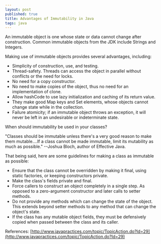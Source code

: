 ```yaml
---
layout: post
published: true
title: Advantages of Immutability in Java
tags: java
---
```

An immutable object is one whose state or data cannot change after construction. Common immutable objects from the JDK include Strings and Integers.

Making use of immutable objects provides several advantages, including:

* Simplicity of construction, use, and testing.
* Thread-safety. Threads can access the object in parallel without conflicts or the need for locks.
* No need for a copy constructor.
* No need to make copies of the object, thus no need for an implementation of clone.
* Allow hashCode to use lazy initialization and caching of its return value.
* They make good Map keys and Set elements, whose objects cannot change state while in the collection.
* Failure atomicity; if an immutable object throws an exception, it will never be left in an undesirable or indeterminate state.

When should immutability be used in your classes?

"Classes should be immutable unless there's a very good reason to make them mutable….If a class cannot be made immutable, limit its mutability as much as possible." --Joshua Bloch, author of Effective Java.

That being said, here are some guidelines for making a class as immutable as possible:

* Ensure that the class cannot be overridden by making it final, using static factories, or keeping constructors private.
* Make the class's fields private and final.
* Force callers to construct an object completely in a single step. As opposed to a zero-argument constructor and later calls to setter methods.
* Do not provide any methods which can change the state of the object. This extends beyond setter methods to any method that can change the object's state.
* If the class has any mutable object fields, they must be defensively copied when passed between the class and its caller.

References:
[http://www.javapractices.com/topic/TopicAction.do?Id=29](http://www.javapractices.com/topic/TopicAction.do?Id=29)
